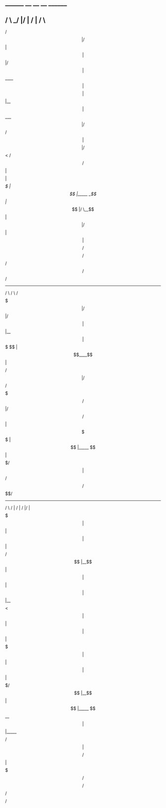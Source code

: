 ## ______     __  __    __   ______
## /      \  _/  |/  |  /  | /      \
/$$$$$$  |/ $$ |$$ |  $$ |/$$$$$$  |
$$____$$ |$$$$ |$$ |__$$ |$$ ___$$ |
 /    $$/   $$ |$$    $$ |  /   $$<
/$$$$$$/    $$ |$$$$$$$$ | _$$$$$  |
$$ |_____  _$$ |_     $$ |/  \__$$ |
$$       |/ $$   |    $$ |$$    $$/
$$$$$$$$/ $$$$$$/     $$/  $$$$$$/



 _______    ______    ______
/       \  /      \  /      \
$$$$$$$  |/$$$$$$  |/$$$$$$  |
$$ |__$$ |$$$  \$$ |$$____$$ |
$$    $$/ $$$$  $$ | /    $$/
$$$$$$$/  $$ $$ $$ |/$$$$$$/
$$ |      $$ \$$$$ |$$ |_____
$$ |      $$   $$$/ $$       |
$$/        $$$$$$/  $$$$$$$$/



 _______   __        __    __  ________
/       \ /  |      /  |  /  |/        |
$$$$$$$  |$$ |      $$ |  $$ |$$$$$$$$/
$$ |__$$ |$$ |      $$ |  $$ |$$ |__
$$    $$< $$ |      $$ |  $$ |$$    |
$$$$$$$  |$$ |      $$ |  $$ |$$$$$/
$$ |__$$ |$$ |_____ $$ \__$$ |$$ |_____
$$    $$/ $$       |$$    $$/ $$       |
$$$$$$$/  $$$$$$$$/  $$$$$$/  $$$$$$$$/


                     
